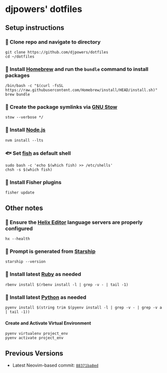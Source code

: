 # djpowers' dotfiles

## Setup instructions

### 👯 Clone repo and navigate to directory

```shell
git clone https://github.com/djpowers/dotfiles
cd ~/dotfiles
```

### 🍺 Install [Homebrew](https://brew.sh/) and run the `bundle` command to install packages

```shell
/bin/bash -c "$(curl -fsSL https://raw.githubusercontent.com/Homebrew/install/HEAD/install.sh)"
brew bundle
```

### 🐐 Create the package symlinks via [GNU Stow](https://www.gnu.org/software/stow/)

```
stow --verbose */
```

### 🔰 Install [Node.js](https://nodejs.org/en/)

```shell
nvm install --lts
```

### 🐟 Set [fish](https://fishshell.com/) as default shell

```shell
sudo bash -c 'echo $(which fish) >> /etc/shells'
chsh -s $(which fish)
```

### 🎣 Install Fisher plugins

```shell
fisher update
```
## Other notes

### 🧬 Ensure the [Helix Editor](https://helix-editor.com/) language servers are properly configured

```shell
hx --health
```

### 🚀 Prompt is generated from [Starship](https://starship.rs/)

```shell
starship --version
```

### 💎 Install latest [Ruby](https://www.ruby-lang.org/en/) as needed

```shell
rbenv install $(rbenv install -l | grep -v - | tail -1)
```

### 🐍 Install latest [Python](https://www.python.org/) as needed

```shell
pyenv install $(string trim $(pyenv install -l | grep -v - | grep -v a | tail -1))
```
#### Create and Activate Virtual Environment

```shel
pyenv virtualenv project_env
pyenv activate project_env
```

## Previous Versions

- Latest Neovim-based commit: [`88371ba8ed`](https://github.com/djpowers/dotfiles/tree/88371ba8ed6f9671d5dc1a8d243032b0a41916c3)
